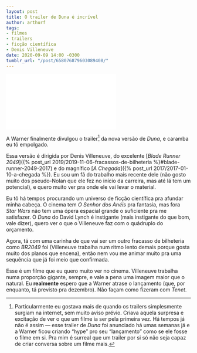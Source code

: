 ```yaml
---
layout: post
title: O trailer de Duna é incrível
author: arthurf
tags:
- filmes
- trailers
- ficção científica
- Denis Villeneuve
date: 2020-09-09 14:00 -0300
tumblr_url: "/post/658076879603089408/"
---
```

<iframe class="full-width" src="//www.youtube-nocookie.com/embed/n9xhJrPXop4" frameborder="0" allow="accelerometer; autoplay; encrypted-media; gyroscope; picture-in-picture" allowfullscreen></iframe>

A Warner finalmente divulgou o trailer[^1] da nova versão de *Duna*, e caramba eu tô empolgado.

Essa versão é dirigida por Denis Villeneuve, do excelente [*Blade Runner 2049*]({% post_url 2019/2019-11-06-fracassos-de-bilheteria %}#blade-runner-2049-2017) e do magnífico [*A Chegada*]({% post_url 2017/2017-01-10-a-chegada %}). Eu sou um fã do trabalho mais recente dele (não gosto muito dos pseudo-Nolan que ele fez no início da carreira, mas até lá tem um potencial), e quero muito ver pra onde ele vai levar o material.

Eu tô há tempos procurando um universo de ficção científica pra afundar minha cabeça. O cinema tem *O Senhor dos Anéis* pra fantasia, mas fora *Star Wars* não tem uma ópera espacial grande o suficiente pra me satisfazer. O *Duna* do David Lynch é instigante (mais instigante do que bom, vale dizer), quero ver o que o Villeneuve faz com o quádruplo do orçamento.

Agora, tá com uma carinha de que vai ser um outro fracasso de bilheteria como *BR2049* foi (Villeneuve trabalha num ritmo lento demais porque gosta muito dos planos que encena), então nem vou me animar muito pra uma sequência que já foi meio que confirmada.

Esse é um filme que eu quero muito ver no cinema. Villeneuve trabalha numa proporção gigante, sempre, e vale a pena uma imagem maior que o natural. Eu **realmente** espero que a Warner atrase o lançamento (que, por enquanto, tá previsto pra dezembro). Não façam como fizeram com *Tenet*.


[^1]: Particularmente eu gostava mais de quando os trailers simplesmente surgiam na internet, sem muito aviso prévio. Criava aquela surpresa e excitação de ver o que um filme ia ser pela primeira vez. Há tempos já não é assim — esse trailer de *Duna* foi anunciado há umas semanas já e a Warner ficou criando “hype” pro seu “lançamento” como se ele fosse o filme em si. Pra mim é surreal que um trailer por si só não seja capaz de criar conversa sobre um filme mais.
